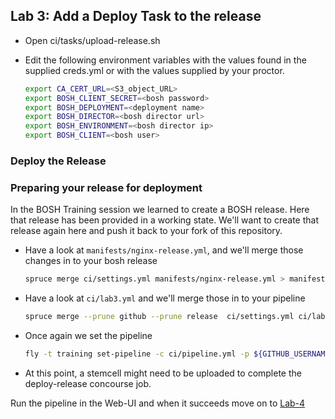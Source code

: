 ## Lab 3: Add a Deploy Task to the release
* Open ci/tasks/upload-release.sh
* Edit the following environment variables with the values found in the supplied creds.yml or with the values supplied by your proctor.

  ```bash
  export CA_CERT_URL=<S3_object_URL>
  export BOSH_CLIENT_SECRET=<bosh password>
  export BOSH_DEPLOYMENT=<deployment name>
  export BOSH_DIRECTOR=<bosh director url>
  export BOSH_ENVIRONMENT=<bosh director ip>
  export BOSH_CLIENT=<bosh user>
  ```
### Deploy the Release

### Preparing your release for deployment
In the BOSH Training session we learned to create a BOSH release. Here that release has been provided in a
working state.  We'll want to create that release again here and push it back to your fork of this repository.

- Have a look at `manifests/nginx-release.yml`, and we'll merge those changes in to your bosh release

	```bash 
	spruce merge ci/settings.yml manifests/nginx-release.yml > manifests/manifest.yml
	```

- Have a look at `ci/lab3.yml` and we'll merge those in to your pipeline

	```bash
	spruce merge --prune github --prune release  ci/settings.yml ci/lab3.yml > ci/pipeline.yml
	```

- Once again we set the pipeline 

	```bash
	fly -t training set-pipeline -c ci/pipeline.yml -p ${GITHUB_USERNAME}-pipeline
	```
	
- At this point, a stemcell might need to be uploaded to complete the deploy-release concourse job.

Run the pipeline in the Web-UI and when it succeeds move on to [Lab-4](lab-4.md)
